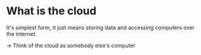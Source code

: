 # What is the cloud

It's simplest form, it just means storing data and accessing computers over the internet.

-> Think of the cloud as somebody else's computer